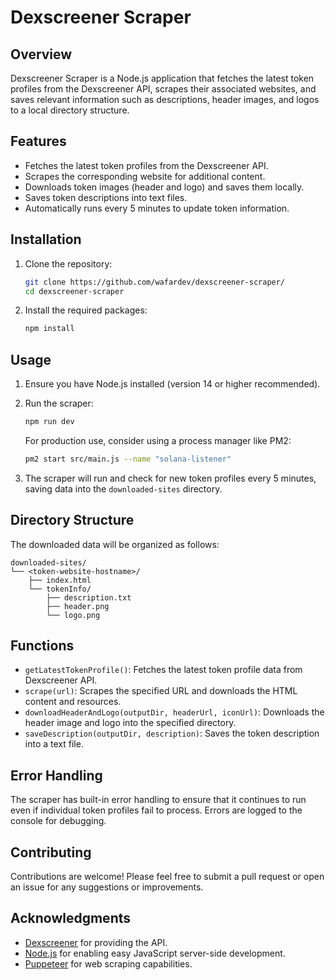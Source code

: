 # Dexscreener Scraper

## Overview

Dexscreener Scraper is a Node.js application that fetches the latest token profiles from the Dexscreener API, scrapes their associated websites, and saves relevant information such as descriptions, header images, and logos to a local directory structure.

## Features

- Fetches the latest token profiles from the Dexscreener API.
- Scrapes the corresponding website for additional content.
- Downloads token images (header and logo) and saves them locally.
- Saves token descriptions into text files.
- Automatically runs every 5 minutes to update token information.

## Installation

1. Clone the repository:

   ```bash
   git clone https://github.com/wafardev/dexscreener-scraper/
   cd dexscreener-scraper
   ```

2. Install the required packages:

   ```bash
   npm install
   ```

## Usage

1. Ensure you have Node.js installed (version 14 or higher recommended).
2. Run the scraper:

   ```bash
   npm run dev
   ```
   
   For production use, consider using a process manager like PM2:
   
   ```bash
   pm2 start src/main.js --name "solana-listener"
   ```

3. The scraper will run and check for new token profiles every 5 minutes, saving data into the `downloaded-sites` directory.

## Directory Structure

The downloaded data will be organized as follows:

```
downloaded-sites/
└── <token-website-hostname>/
    ├── index.html
    └── tokenInfo/
        ├── description.txt
        ├── header.png
        └── logo.png
```

## Functions

- `getLatestTokenProfile()`: Fetches the latest token profile data from Dexscreener API.
- `scrape(url)`: Scrapes the specified URL and downloads the HTML content and resources.
- `downloadHeaderAndLogo(outputDir, headerUrl, iconUrl)`: Downloads the header image and logo into the specified directory.
- `saveDescription(outputDir, description)`: Saves the token description into a text file.

## Error Handling

The scraper has built-in error handling to ensure that it continues to run even if individual token profiles fail to process. Errors are logged to the console for debugging.

## Contributing

Contributions are welcome! Please feel free to submit a pull request or open an issue for any suggestions or improvements.

## Acknowledgments

- [Dexscreener](https://dexscreener.com) for providing the API.
- [Node.js](https://nodejs.org) for enabling easy JavaScript server-side development.
- [Puppeteer](https://pptr.dev/) for web scraping capabilities.
